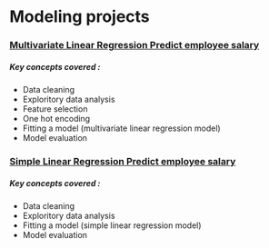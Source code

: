
# Modeling projects

###  [Multivariate Linear Regression Predict employee salary](https://github.com/Bubbablack/Portfolio/tree/main/models/multivariate-linear-regression-predict-salary)<br>
##### Key concepts covered : 
* Data cleaning
* Exploritory data analysis
* Feature selection
* One hot encoding
* Fitting a model (multivariate linear regression model)
* Model evaluation


###  [Simple Linear Regression Predict employee salary](https://github.com/Bubbablack/Portfolio/tree/main/models/multivariate-linear-regression-predict-salary)<br>
##### Key concepts covered : 
* Data cleaning
* Exploritory data analysis
* Fitting a model (simple linear regression model)
* Model evaluation
